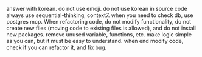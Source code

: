answer with korean.
do not use emoji.
do not use korean in source code
always use sequential-thinking, context7.
when you need to check db, use postgres mcp.
When refactoring code, do not modify functionality, do not create new files (moving code to existing files is allowed), and do not install new packages. remove unused variable, functions, etc. make logic simple as you can, but it must be easy to understand.
when end modify code, check if you can refactor it, and fix bug.